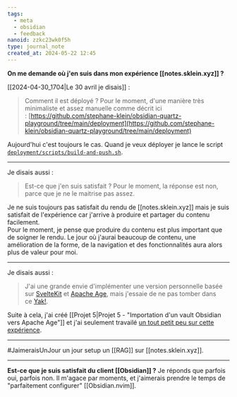```yaml
---
tags:
  - meta
  - obsidian
  - feedback
nanoid: zzkc23wk0f5h
type: journal_note
created_at: 2024-05-22 12:45
---
```

**On me demande où j'en suis dans mon expérience [[notes.sklein.xyz]] ?**

[[2024-04-30_1704|Le 30 avril je disais]] :

> Comment il est déployé ? Pour le moment, d'une manière très minimaliste et assez manuelle comme décrit ici : [https://github.com/stephane-klein/obsidian-quartz-playground/tree/main/deployment](https://github.com/stephane-klein/obsidian-quartz-playground/tree/main/deployment)

Aujourd'hui c'est toujours le cas. Quand je veux déployer je lance le script [`deployment/scripts/build-and-push.sh`](https://github.com/stephane-klein/obsidian-quartz-playground/blob/main/deployment/scripts/build-and-push.sh).

---

Je disais aussi :

> Est-ce que j'en suis satisfait ? Pour le moment, la réponse est non, parce que je ne le maitrise pas assez.

Je ne suis toujours pas satisfait du rendu de [[notes.sklein.xyz]] mais je suis satisfait de l'expérience car j'arrive à produire et partager du contenu facilement.  
Pour le moment, je pense que produire du contenu est plus important que de soigner le rendu. Le jour où j'aurai beaucoup de contenu, une amélioration de la forme, de la navigation et des fonctionnalités aura alors plus de valeur pour moi.

---

Je disais aussi :

> J'ai une grande envie d'implémenter une version personnelle basée sur [SvelteKit](app://obsidian.md/SvelteKit) et [Apache Age](app://obsidian.md/Apache%20Age), mais j'essaie de ne pas tomber dans ce [Yak!](app://obsidian.md/Yak!).

Suite à cela, j'ai créé [[Projet 5|Projet 5 - "Importation d'un vault Obsidian vers Apache Age"]] et j'ai seulement travailé [un tout petit peu sur cette expérience](https://github.com/stephane-klein/obsidian-vault-to-apache-age-poc/commits/main/).

---

#JaimeraisUnJour un jour setup un [[RAG]] sur [[notes.sklein.xyz]].

---

**Est-ce que je suis satisfait du client [[Obsidian]] ?**
Je réponds que parfois oui, parfois non. Il m'agace par moments, et j'aimerais prendre le temps de "parfaitement configurer" [[Obsidian.nvim]].
